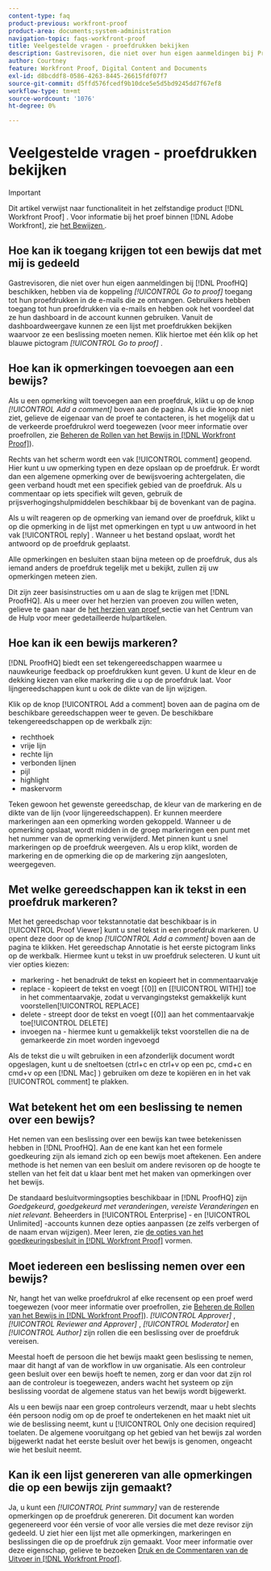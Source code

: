 ```yaml
---
content-type: faq
product-previous: workfront-proof
product-area: documents;system-administration
navigation-topic: faqs-workfront-proof
title: Veelgestelde vragen - proefdrukken bekijken
description: Gastrevisoren, die niet over hun eigen aanmeldingen bij ProefHQ beschikken, krijgen via de koppeling [!UICONTROL Go to proof] toegang tot hun proefdrukken in de e-mails die ze ontvangen. Gebruikers hebben toegang tot hun proefdrukken via e-mails en hebben ook het voordeel dat ze hun dashboard in de account kunnen gebruiken. Vanuit de dashboardweergave kunnen ze een lijst met proefdrukken bekijken waarvoor ze een beslissing moeten nemen. Klik hiertoe met één klik op het blauwe pictogram [!UICONTROL Go to proof] .
author: Courtney
feature: Workfront Proof, Digital Content and Documents
exl-id: d8bcddf8-0586-4263-8445-26615fdf07f7
source-git-commit: d5ffd576fcedf9b10dce5e5d5bd9245dd7f67ef8
workflow-type: tm+mt
source-wordcount: '1076'
ht-degree: 0%

---
```


# Veelgestelde vragen - proefdrukken bekijken

>[!IMPORTANT]
>
>Dit artikel verwijst naar functionaliteit in het zelfstandige product [!DNL Workfront Proof] . Voor informatie bij het proef binnen [!DNL Adobe Workfront], zie [ het Bewijzen ](../../../review-and-approve-work/proofing/proofing.md).

## Hoe kan ik toegang krijgen tot een bewijs dat met mij is gedeeld

Gastrevisoren, die niet over hun eigen aanmeldingen bij [!DNL ProofHQ] beschikken, hebben via de koppeling *[!UICONTROL Go to proof]* toegang tot hun proefdrukken in de e-mails die ze ontvangen. Gebruikers hebben toegang tot hun proefdrukken via e-mails en hebben ook het voordeel dat ze hun dashboard in de account kunnen gebruiken. Vanuit de dashboardweergave kunnen ze een lijst met proefdrukken bekijken waarvoor ze een beslissing moeten nemen. Klik hiertoe met één klik op het blauwe pictogram *[!UICONTROL Go to proof]* .

## Hoe kan ik opmerkingen toevoegen aan een bewijs?

Als u een opmerking wilt toevoegen aan een proefdruk, klikt u op de knop *[!UICONTROL Add a comment]* boven aan de pagina. Als u die knoop niet ziet, gelieve de eigenaar van de proef te contacteren, is het mogelijk dat u de verkeerde proefdrukrol werd toegewezen (voor meer informatie over proefrollen, zie [ Beheren de Rollen van het Bewijs in  [!DNL Workfront Proof]](../../../workfront-proof/wp-work-proofsfiles/share-proofs-and-files/manage-proof-roles.md)).

Rechts van het scherm wordt een vak [!UICONTROL comment] geopend. Hier kunt u uw opmerking typen en deze opslaan op de proefdruk. Er wordt dan een algemene opmerking over de bewijsvoering achtergelaten, die geen verband houdt met een specifiek gebied van de proefdruk. Als u commentaar op iets specifiek wilt geven, gebruik de prijsverhogingshulpmiddelen beschikbaar bij de bovenkant van de pagina.

Als u wilt reageren op de opmerking van iemand over de proefdruk, klikt u op die opmerking in de lijst met opmerkingen en typt u uw antwoord in het vak [!UICONTROL reply] . Wanneer u het bestand opslaat, wordt het antwoord op de proefdruk geplaatst.

Alle opmerkingen en besluiten staan bijna meteen op de proefdruk, dus als iemand anders de proefdruk tegelijk met u bekijkt, zullen zij uw opmerkingen meteen zien.

Dit zijn zeer basisinstructies om u aan de slag te krijgen met [!DNL ProofHQ]. Als u meer over het herzien van proeven zou willen weten, gelieve te gaan naar de [ het herzien van proef ](https://support.workfront.com/hc/en-us/sections/200054044-Reviewing-proofs) sectie van het Centrum van de Hulp voor meer gedetailleerde hulpartikelen.

## Hoe kan ik een bewijs markeren?

[!DNL ProofHQ] biedt een set tekengereedschappen waarmee u nauwkeurige feedback op proefdrukken kunt geven. U kunt de kleur en de dekking kiezen van elke markering die u op de proefdruk laat. Voor lijngereedschappen kunt u ook de dikte van de lijn wijzigen.

Klik op de knop [!UICONTROL Add a comment] boven aan de pagina om de beschikbare gereedschappen weer te geven. De beschikbare tekengereedschappen op de werkbalk zijn:

* rechthoek
* vrije lijn
* rechte lijn
* verbonden lijnen
* pijl
* highlight
* maskervorm

Teken gewoon het gewenste gereedschap, de kleur van de markering en de dikte van de lijn (voor lijngereedschappen). Er kunnen meerdere markeringen aan een opmerking worden gekoppeld. Wanneer u de opmerking opslaat, wordt midden in de groep markeringen een punt met het nummer van de opmerking verwijderd. Met pinnen kunt u snel markeringen op de proefdruk weergeven. Als u erop klikt, worden de markering en de opmerking die op de markering zijn aangesloten, weergegeven.

## Met welke gereedschappen kan ik tekst in een proefdruk markeren?

Met het gereedschap voor tekstannotatie dat beschikbaar is in [!UICONTROL Proof Viewer] kunt u snel tekst in een proefdruk markeren. U opent deze door op de knop *[!UICONTROL Add a comment]* boven aan de pagina te klikken. Het gereedschap Annotatie is het eerste pictogram links op de werkbalk. Hiermee kunt u tekst in uw proefdruk selecteren. U kunt uit vier opties kiezen:

* markering - het benadrukt de tekst en kopieert het in commentaarvakje
* replace - kopieert de tekst en voegt [{0]] en [[!UICONTROL WITH]] toe in het commentaarvakje, zodat u vervangingstekst gemakkelijk kunt voorstellen[!UICONTROL REPLACE]
* delete - streept door de tekst en voegt [{0]] aan het commentaarvakje toe[!UICONTROL DELETE]
* invoegen na - hiermee kunt u gemakkelijk tekst voorstellen die na de gemarkeerde zin moet worden ingevoegd

Als de tekst die u wilt gebruiken in een afzonderlijk document wordt opgeslagen, kunt u de sneltoetsen (ctrl+c en ctrl+v op een pc, cmd+c en cmd+v op een [!DNL Mac] ) gebruiken om deze te kopiëren en in het vak [!UICONTROL comment] te plakken.

## Wat betekent het om een beslissing te nemen over een bewijs?

Het nemen van een beslissing over een bewijs kan twee betekenissen hebben in [!DNL ProofHQ]. Aan de ene kant kan het een formele goedkeuring zijn als iemand zich op een bewijs moet aftekenen. Een andere methode is het nemen van een besluit om andere revisoren op de hoogte te stellen van het feit dat u klaar bent met het maken van opmerkingen over het bewijs.

De standaard besluitvormingsopties beschikbaar in [!DNL ProofHQ] zijn *Goedgekeurd*, *goedgekeurd met veranderingen*, *vereiste Veranderingen* en *niet relevant*. Beheerders in [!UICONTROL Enterprise] - en [!UICONTROL Unlimited] -accounts kunnen deze opties aanpassen (ze zelfs verbergen of de naam ervan wijzigen). Meer leren, zie [ de opties van het goedkeuringsbesluit in  [!DNL Workfront Proof]](../../../workfront-proof/wp-acct-admin/account-settings/configure-approval-decision-in-wp.md) vormen.

## Moet iedereen een beslissing nemen over een bewijs?

Nr, hangt het van welke proefdrukrol af elke recensent op een proef werd toegewezen (voor meer informatie over proefrollen, zie [ Beheren de Rollen van het Bewijs in  [!DNL Workfront Proof]](../../../workfront-proof/wp-work-proofsfiles/share-proofs-and-files/manage-proof-roles.md)). *[!UICONTROL Approver]* , *[!UICONTROL Reviewer and Approver]* , *[!UICONTROL Moderator]* en *[!UICONTROL Author]* zijn rollen die een beslissing over de proefdruk vereisen.

Meestal hoeft de persoon die het bewijs maakt geen beslissing te nemen, maar dit hangt af van de workflow in uw organisatie. Als een controleur geen besluit over een bewijs hoeft te nemen, zorg er dan voor dat zijn rol aan de controleur is toegewezen, anders wacht het systeem op zijn beslissing voordat de algemene status van het bewijs wordt bijgewerkt.

Als u een bewijs naar een groep controleurs verzendt, maar u hebt slechts één persoon nodig om op de proef te ondertekenen en het maakt niet uit wie de beslissing neemt, kunt u [!UICONTROL Only one decision required] toelaten. De algemene vooruitgang op het gebied van het bewijs zal worden bijgewerkt nadat het eerste besluit over het bewijs is genomen, ongeacht wie het besluit neemt.

## Kan ik een lijst genereren van alle opmerkingen die op een bewijs zijn gemaakt?

Ja, u kunt een *[!UICONTROL Print summary]* van de resterende opmerkingen op de proefdruk genereren. Dit document kan worden gegenereerd voor één versie of voor alle versies die met deze revisor zijn gedeeld. U ziet hier een lijst met alle opmerkingen, markeringen en beslissingen die op de proefdruk zijn gemaakt. Voor meer informatie over deze eigenschap, gelieve te bezoeken [ Druk en de Commentaren van de Uitvoer in  [!DNL Workfront Proof]](../../../workfront-proof/wp-work-proofsfiles/organize-your-work/print-and-export-comments.md).

